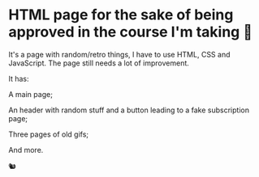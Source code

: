 # HTML page for the sake of being approved in the course I'm taking :chicken:

It's a page with random/retro things, I have to use HTML, CSS and JavaScript.
The page still needs a lot of improvement.

It has:

A main page;

An header with random stuff and a button leading to a fake subscription page;

Three pages of old gifs;

And more.

:chipmunk:
